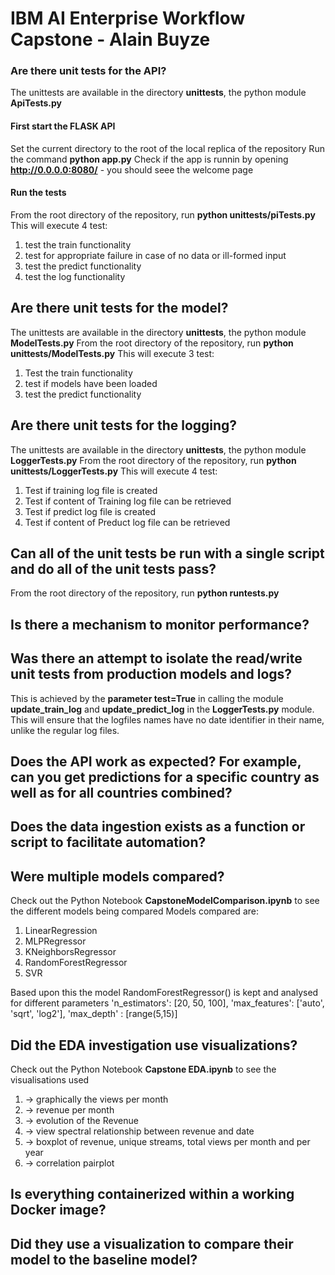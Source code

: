 # IBM AI Enterprise Workflow Capstone - Alain Buyze

### Are there unit tests for the API?
The unittests are available in the directory **unittests**, the python module **ApiTests.py**
#### First start the FLASK API
Set the current directory to the root of the local replica of the repository
Run the command **python app.py**
Check if the app is runnin by opening **http://0.0.0.0:8080/** - you should seee the welcome page
#### Run the tests

From the root directory of the repository, run **python unittests/piTests.py**
This will execute 4 test:
1. test the train functionality
2. test for appropriate failure in case of no data or ill-formed input
3. test the predict functionality
4. test the log functionality

## Are there unit tests for the model?
The unittests are available in the directory **unittests**, the python module **ModelTests.py**
From the root directory of the repository, run **python unittests/ModelTests.py**
This will execute 3 test:
1. Test the train functionality
2. test if models have been loaded
3. test the predict functionality

## Are there unit tests for the logging?
The unittests are available in the directory **unittests**, the python module **LoggerTests.py**
From the root directory of the repository, run **python unittests/LoggerTests.py**
This will execute 4 test:
1. Test if training log file is created
2. Test if content of Training log file can be retrieved 
3. Test if predict log file is created
4. Test if content of Preduct log file can be retrieved

## Can all of the unit tests be run with a single script and do all of the unit tests pass?
From the root directory of the repository, run **python runtests.py** 
 
## Is there a mechanism to monitor performance?


## Was there an attempt to isolate the read/write unit tests from production models and logs?
This is achieved by the **parameter test=True** in calling the module **update_train_log** and **update_predict_log** in the **LoggerTests.py** module. 
This will ensure that the logfiles names have no date identifier in their name, unlike the regular log files. 


## Does the API work as expected? For example, can you get predictions for a specific country as well as for all countries combined?


## Does the data ingestion exists as a function or script to facilitate automation?


## Were multiple models compared?
Check out the Python Notebook **CapstoneModelComparison.ipynb** to see the different models being compared
Models compared are: 
1. LinearRegression
2. MLPRegressor
3. KNeighborsRegressor
4. RandomForestRegressor
5. SVR

Based upon this the model RandomForestRegressor() is kept and analysed for different parameters
    'n_estimators': [20, 50, 100],
    'max_features': ['auto', 'sqrt', 'log2'],
    'max_depth' : [range(5,15)]


## Did the EDA investigation use visualizations?
Check out the Python Notebook **Capstone EDA.ipynb** to see the visualisations used
1. -> graphically the views per month
2. -> revenue per month
3. -> evolution of the Revenue
4. -> view spectral relationship between revenue and date 
5. -> boxplot of revenue, unique streams, total views per month and per year
6. -> correlation pairplot

## Is everything containerized within a working Docker image?


## Did they use a visualization to compare their model to the baseline model?
